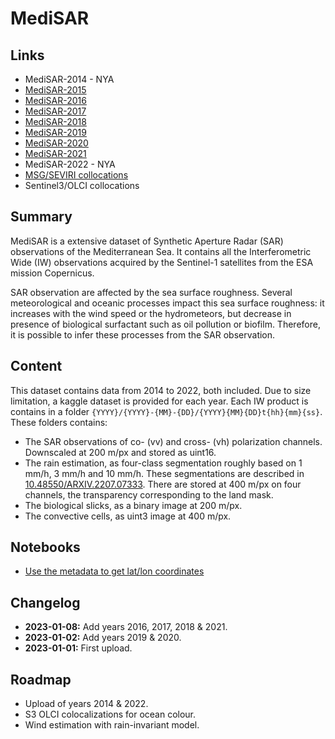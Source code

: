 # MediSAR

## Links

- MediSAR-2014 - NYA
- [MediSAR-2015](https://www.kaggle.com/rignak/medisar2015)
- [MediSAR-2016](https://www.kaggle.com/rignak/medisar2016)
- [MediSAR-2017](https://www.kaggle.com/rignak/medisar2017)
- [MediSAR-2018](https://www.kaggle.com/rignak/medisar2018)
- [MediSAR-2019](https://www.kaggle.com/rignak/medisar2019)
- [MediSAR-2020](https://www.kaggle.com/rignak/medisar2020)
- [MediSAR-2021](https://www.kaggle.com/rignak/medisar2021)
- MediSAR-2022 - NYA
- [MSG/SEVIRI collocations](https://www.kaggle.com/datasets/rignak/medisar-seviri)
- Sentinel3/OLCI collocations

## Summary

MediSAR is a extensive dataset of Synthetic Aperture Radar (SAR) observations of the Mediterranean Sea. It contains all the Interferometric Wide (IW) observations acquired by the Sentinel-1 satellites from the ESA mission Copernicus.

SAR observation are affected by the sea surface roughness. Several meteorological and oceanic processes impact this sea surface roughness: it increases with the wind speed or the hydrometeors, but decrease in presence of biological surfactant such as oil pollution or biofilm. Therefore, it is possible to infer these processes from the SAR observation.

## Content

This dataset contains data from 2014 to 2022, both included. Due to size limitation, a kaggle dataset is provided for each year. Each IW product is contains in a folder `{YYYY}/{YYYY}-{MM}-{DD}/{YYYY}{MM}{DD}t{hh}{mm}{ss}`. These folders contains:

- The SAR observations of co- (vv) and cross- (vh) polarization channels. Downscaled at 200 m/px and stored as uint16.
- The rain estimation, as four-class segmentation roughly based on 1 mm/h, 3 mm/h and 10 mm/h. These segmentations are described in [10.48550/ARXIV.2207.07333](https://arxiv.org/abs/2207.07333). There are stored at 400 m/px on four channels, the transparency corresponding to the land mask.
- The biological slicks, as a binary image at 200 m/px.
- The convective cells, as uint3 image at 400 m/px.

## Notebooks

- [Use the metadata to get lat/lon coordinates](notebooks/use_metadata.ipynb)

## Changelog

- **2023-01-08:** Add years 2016, 2017, 2018 & 2021.
- **2023-01-02:** Add years 2019 & 2020.
- **2023-01-01:** First upload. 

## Roadmap

- Upload of years 2014 & 2022.
- S3 OLCI colocalizations for ocean colour.
- Wind estimation with rain-invariant model.
